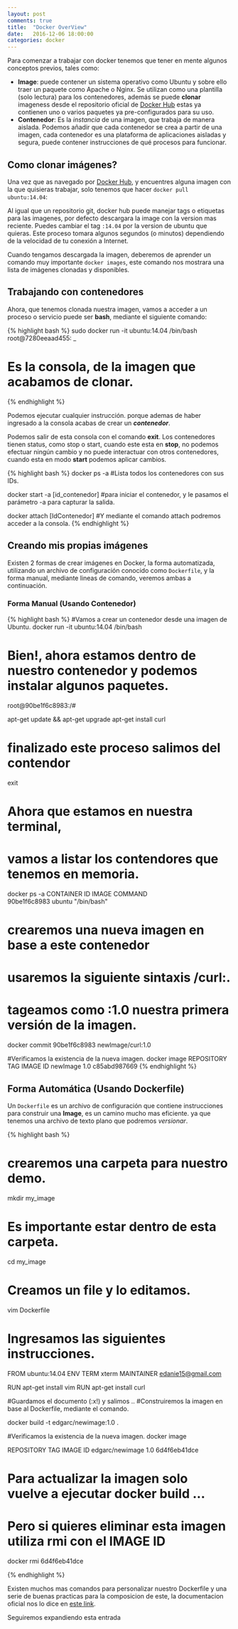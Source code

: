 ```yaml
---
layout: post
comments: true
title:  "Docker OverView"
date:   2016-12-06 18:00:00
categories: docker
---
```


Para comenzar a trabajar con docker tenemos que tener en mente algunos conceptos previos, tales como:

  - **Image**: puede contener un sistema operativo como Ubuntu y sobre ello traer un paquete como Apache o Nginx. Se utilizan como una plantilla (solo lectura) para los contenedores, además se puede **clonar** imageness desde el repositorio oficial de [Docker Hub](https://hub.docker.com) estas ya contienen uno o varios paquetes ya pre-configurados para su uso.
  - **Contenedor**: Es la *instancia* de una imagen, que trabaja de manera aislada. Podemos añadir que cada contenedor se crea a partir de una imagen, cada contenedor es una plataforma de aplicaciones aisladas y segura, puede contener instrucciones de qué procesos para funcionar.

## Como clonar imágenes?
Una vez que as navegado por [Docker Hub](https://hub.docker.com), y encuentres alguna imagen con la que quisieras trabajar, solo tenemos que hacer `docker pull ubuntu:14.04`:

Al igual que un repositorio git, docker hub puede manejar tags o etiquetas para las imagenes, por defecto descargara la image con la version mas reciente. Puedes cambiar el tag `:14.04` por la version de ubuntu que quieras. Este proceso tomara algunos segundos (o minutos) dependiendo de la velocidad de tu conexión a Internet.

Cuando tengamos descargada la imagen, deberemos de aprender un comando muy importante `docker images`, este comando nos mostrara una lista de imágenes clonadas y disponibles.

## Trabajando con contenedores

Ahora, que tenemos clonada nuestra imagen, vamos a acceder a un proceso o servicio puede ser **bash**, mediante el siguiente comando:

{% highlight bash %}
sudo docker run -it ubuntu:14.04 /bin/bash
root@7280eeaad455: _
# Es la consola, de la imagen que acabamos de clonar.
{% endhighlight %}

Podemos ejecutar cualquier instrucción. porque ademas de haber ingresado a la consola acabas de crear un ***contenedor***.

Podemos salir de esta consola con el comando **exit**. Los contenedores tienen status, como stop o start, cuando este esta en **stop**, no podemos efectuar ningún cambio y no puede interactuar con otros contenedores, cuando esta en modo **start** podemos aplicar cambios.

{% highlight bash %}
docker ps -a
#Lista todos los contenedores con sus IDs.

docker start -a [id_contenedor]
#para iniciar el contenedor, y le pasamos el parámetro -a para capturar la salida.

docker attach [IdContenedor]
#Y mediante el comando attach podremos acceder a la consola.
{% endhighlight %}


## Creando mis propias imágenes
Existen 2 formas de crear imágenes en Docker, la forma automatizada, utilizando un archivo de configuración conocido como `Dockerfile`,  y la forma manual, mediante lineas de comando, veremos ambas a continuación.

### Forma Manual (Usando Contenedor)

{% highlight bash %}
#Vamos a crear un contenedor desde una imagen de Ubuntu.
docker run -it ubuntu:14.04 /bin/bash

# Bien!, ahora estamos dentro de nuestro contenedor y podemos instalar algunos paquetes.
root@90be1f6c8983:/#

apt-get update && apt-get upgrade
apt-get install curl

# finalizado este proceso salimos del contendor
exit

# Ahora que estamos en nuestra terminal,
# vamos a listar los contendores que tenemos en memoria.
docker ps -a
CONTAINER ID        IMAGE               COMMAND                          
90be1f6c8983        ubuntu              "/bin/bash"

# crearemos una nueva imagen en base a este contenedor
# usaremos la siguiente sintaxis <nombreImagen>/curl:<tag>.
# tageamos como :1.0 nuestra primera versión de la imagen.
docker commit 90be1f6c8983 newImage/curl:1.0

#Verificamos la existencia de la nueva imagen.
docker image
REPOSITORY          TAG                 IMAGE ID
newImage            1.0                 c85abd987669
{% endhighlight %}

## Forma Automática (Usando Dockerfile)
Un `Dockerfile` es un archivo de configuración que contiene instrucciones para construir una **Image**, es un camino mucho mas eficiente. ya que tenemos una archivo de texto plano que podremos *versionar*.

{% highlight bash %}
# crearemos una carpeta para nuestro demo.
mkdir my_image

# Es importante estar dentro de esta carpeta.
cd my_image

# Creamos un file y lo editamos.
vim Dockerfile

# Ingresamos las siguientes instrucciones.
FROM ubuntu:14.04
ENV TERM xterm
MAINTAINER edanie15@gmail.com

RUN apt-get install vim
RUN apt-get install curl

#Guardamos el documento (:x!) y salimos ..
#Construiremos la imagen en base al Dockerfile, mediante el comando.

docker build -t edgarc/newimage:1.0 .

#Verificamos la existencia de la nueva imagen.
docker image

REPOSITORY           TAG                 IMAGE ID
edgarc/newimage      1.0                 6d4f6eb41dce

# Para actualizar la imagen solo vuelve a ejecutar docker build ...
# Pero si quieres eliminar esta imagen utiliza rmi con el IMAGE ID
docker rmi 6d4f6eb41dce

{% endhighlight %}

Existen muchos mas comandos para personalizar nuestro Dockerfile y una serie de buenas practicas para la composicion de este, la documentacion oficial nos lo dice en [este link](https://docs.docker.com/engine/userguide/eng-image/dockerfile_best-practices/).

Seguiremos expandiendo esta entrada

